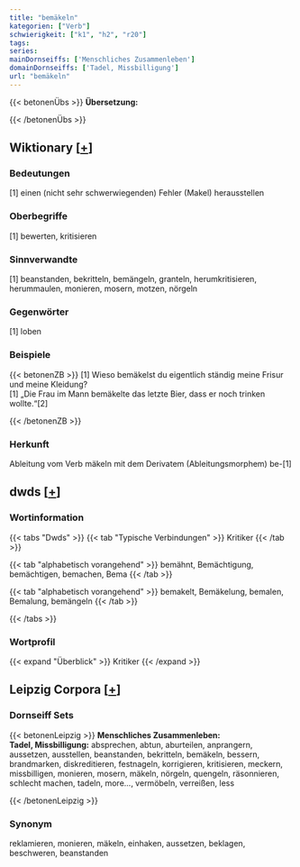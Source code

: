 ```yaml
---
title: "bemäkeln"
kategorien: ["Verb"]
schwierigkeit: ["k1", "h2", "r20"]
tags:
series:
mainDornseiffs: ['Menschliches Zusammenleben']
domainDornseiffs: ['Tadel, Missbilligung']
url: "bemäkeln"
---
```


{{< betonenÜbs >}}
**Übersetzung:**  
  
{{< /betonenÜbs >}}

## Wiktionary [[+](https://de.wiktionary.org/wiki/bemäkeln)]

### Bedeutungen
[1] einen (nicht sehr schwerwiegenden) Fehler (Makel) herausstellen  

### Oberbegriffe
[1] bewerten, kritisieren  

### Sinnverwandte
[1] beanstanden, bekritteln, bemängeln, granteln, herumkritisieren, herummaulen, monieren, mosern, motzen, nörgeln  

### Gegenwörter
[1] loben  

### Beispiele
{{< betonenZB >}}
[1] Wieso bemäkelst du eigentlich ständig meine Frisur und meine Kleidung?  
[1] „Die Frau im Mann bemäkelte das letzte Bier, dass er noch trinken wollte.“[2]  

{{< /betonenZB >}}
### Herkunft
Ableitung vom Verb mäkeln mit dem Derivatem (Ableitungsmorphem) be-[1]  



## dwds [[+](https://www.dwds.de/wb/bemäkeln)]

### Wortinformation
{{< tabs "Dwds" >}}
{{< tab "Typische Verbindungen" >}}
Kritiker
{{< /tab >}}

{{< tab "alphabetisch vorangehend" >}}
bemähnt, Bemächtigung, bemächtigen, bemachen, Bema
{{< /tab >}}

{{< tab "alphabetisch vorangehend" >}}
bemakelt, Bemäkelung, bemalen, Bemalung, bemängeln
{{< /tab >}}

{{< /tabs >}}

### Wortprofil
{{< expand "Überblick" >}} Kritiker {{< /expand >}}

## Leipzig Corpora [[+](https://corpora.uni-leipzig.de/en/res?word=bemäkeln&corpusId=deu_newscrawl-public_2018)]

### Dornseiff Sets
{{< betonenLeipzig >}}
**Menschliches Zusammenleben:**  
**Tadel, Missbilligung:** absprechen, abtun, aburteilen, anprangern, aussetzen, ausstellen, beanstanden, bekritteln, bemäkeln, bessern, brandmarken, diskreditieren, festnageln, korrigieren, kritisieren, meckern, missbilligen, monieren, mosern, mäkeln, nörgeln, quengeln, räsonnieren, schlecht machen, tadeln, more..., vermöbeln, verreißen, less  

{{< /betonenLeipzig >}}

### Synonym
reklamieren, monieren, mäkeln, einhaken, aussetzen, beklagen, beschweren, beanstanden

